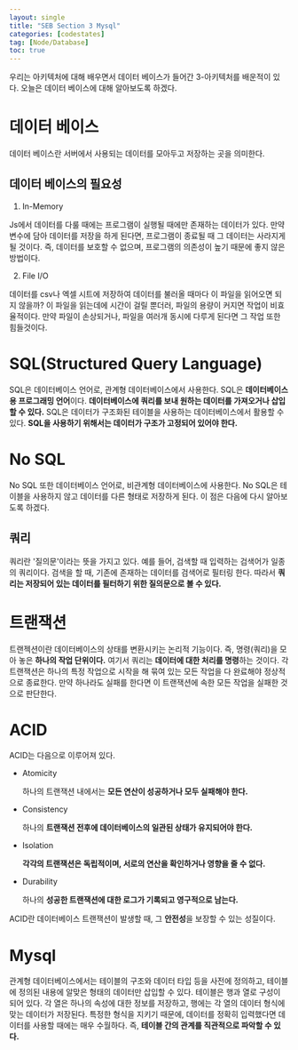 ```yaml
---
layout: single
title: "SEB Section 3 Mysql"
categories: [codestates]
tag: [Node/Database]
toc: true
---
```


우리는 아키텍처에 대해 배우면서 데이터 베이스가 들어간 3-아키텍처를 배운적이 있다. 오늘은 데이터 베이스에 대해 알아보도록 하겠다.

# 데이터 베이스

데이터 베이스란 서버에서 사용되는 데이터를 모아두고 저장하는 곳을 의미한다.

## 데이터 베이스의 필요성

1. In-Memory

Js에서 데이터를 다룰 때에는 프로그램이 실행될 때에만 존재하는 데이터가 있다. 만약 변수에 담아 데이터를 저장을 하게 된다면, 프로그램이 종료될 때 그 데이터는 사라지게 될 것이다. 즉, 데이터를 보호할 수 없으며, 프로그램의 의존성이 높기 때문에 좋지 않은 방법이다.

2. File I/O

데이터를 csv나 엑셀 시트에 저장하여 데이터를 불러올 때마다 이 파일을 읽어오면 되지 않을까? 이 파일을 읽는데에 시간이 걸릴 뿐더러, 파일의 용량이 커지면 작업이 비효율적이다. 만약 파일이 손상되거나, 파일을 여러개 동시에 다루게 된다면 그 작업 또한 힘들것이다.

# SQL(Structured Query Language)

SQL은 데이터베이스 언어로, 관계형 데이터베이스에서 사용한다. SQL은 **데이터베이스 용 프로그래밍 언어**이다. **데이터베이스에 쿼리를 보내 원하는 데이터를 가져오거나 삽입할 수 있다.** SQL은 데이터가 구조화된 테이블을 사용하는 데이터베이스에서 활용할 수 있다. **SQL을 사용하기 위해서는 데이터가 구조가 고정되어 있어야 한다.**

# No SQL

No SQL 또한 데이터베이스 언어로, 비관계형 데이터베이스에 사용한다. No SQL은 테이블을 사용하지 않고 데이터를 다른 형태로 저장하게 된다. 이 점은 다음에 다시 알아보도록 하겠다.

## 쿼리

쿼리란 '질의문'이라는 뜻을 가지고 있다. 예를 들어, 검색할 때 입력하는 검색어가 일종의 쿼리이다. 검색을 할 때, 기존에 존재하는 데이터를 검색어로 필터링 한다. 따라서 **쿼리는 저장되어 있는 데이터를 필터하기 위한 질의문으로 볼 수 있다.**

# 트랜잭션

트랜젝션이란 데이터베이스의 상태를 변환시키는 논리적 기능이다. 즉, 명령(쿼리)을 모아 놓은 **하나의 작업 단위이다.** 여기서 쿼리는 **데이터에 대한 처리를 명령**하는 것이다. 각 트랜잭션은 하나의 특정 작업으로 시작을 해 묶여 있는 모든 작업을 다 완료해야 정상적으로 종료한다. 만약 하나라도 실패를 한다면 이 트랜잭션에 속한 모든 작업을 실패한 것으로 판단한다.

# ACID

ACID는 다음으로 이루어져 있다.

- Atomicity

  하나의 트랜잭션 내에서는 **모든 연산이 성공하거나 모두 실패해야 한다.**

- Consistency

  하나의 **트랜잭션 전후에 데이터베이스의 일관된 상태가 유지되어야 한다.**

- Isolation

  **각각의 트랜잭션은 독립적이며, 서로의 연산을 확인하거나 영향을 줄 수 없다.**

- Durability

  하나의 **성공한 트랜잭션에 대한 로그가 기록되고 영구적으로 남는다.**

ACID란 데이터베이스 트랜잭션이 발생할 때, 그 **안전성**을 보장할 수 있는 성질이다.

# Mysql

관계형 데이터베이스에서는 테이블의 구조와 데이터 타입 등을 사전에 정의하고, 테이블에 정의된 내용에 알맞은 형태의 데이터만 삽입할 수 있다.
테이블은 행과 열로 구성이 되어 있다. 각 열은 하나의 속성에 대한 정보를 저장하고, 행에는 각 열의 데이터 형식에 맞는 데이터가 저장된다. 특정한 형식을 지키기 때문에, 데이터를 정확히 입력했다면 데이터를 사용할 때에는 매우 수월하다. 즉, **테이블 간의 관계를 직관적으로 파악할 수 있다.**

